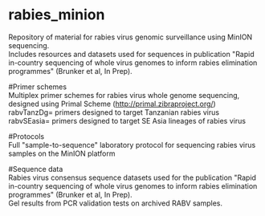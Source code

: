 # rabies_minion
Repository of material for rabies virus genomic surveillance using MinION sequencing.  
Includes resources and datasets used for sequences in publication "Rapid in-country sequencing of whole virus genomes to inform rabies elimination programmes" (Brunker et al, In Prep).  

#Primer schemes  
Multiplex primer schemes for rabies virus whole genome sequencing, designed using Primal Scheme (http://primal.zibraproject.org/)  
rabvTanzDg= primers designed to target Tanzanian rabies virus  
rabvSEasia= primers designed to target SE Asia lineages of rabies virus  

#Protocols  
Full "sample-to-sequence" laboratory protocol for sequencing rabies virus samples on the MinION platform

#Sequence data  
Rabies virus consensus sequence datasets used for the publication "Rapid in-country sequencing of whole virus genomes to inform rabies elimination programmes" (Brunker et al, In Prep).  
Gel results from PCR validation tests on archived RABV samples.  



